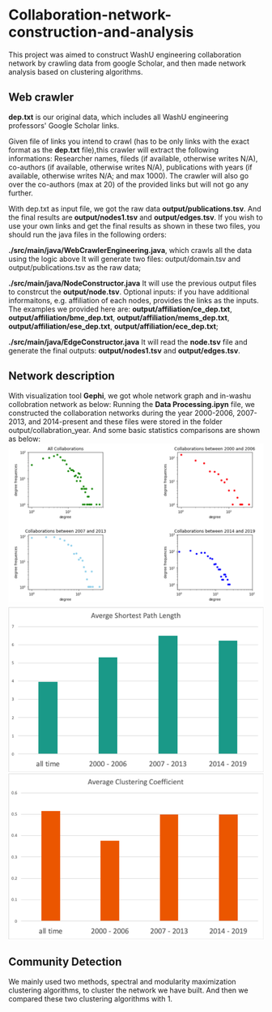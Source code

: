 # Collaboration-network-construction-and-analysis
This project was aimed to construct WashU engineering collaboration network by crawling data from google Scholar, and then made network analysis based on clustering algorithms.
## Web crawler
**dep.txt** is our original data, which includes all WashU engineering professors' Google Scholar links.  

Given file of links you intend to crawl (has to be only links with the exact format as the **dep.txt** file),this crawler will extract the following informations: Researcher names, fileds (if available, otherwise writes N/A), co-authors (if available, otherwise writes N/A), publications with years (if available, otherwise writes N/A; and max 1000). The crawler will also go over the co-authors (max at 20) of the provided links but will not go any further.  

With dep.txt as input file, we got the raw data **output/publications.tsv**. And the final results are **output/nodes1.tsv** and **output/edges.tsv**. If you wish to use your own links and get the final results as shown in these two files, you should run the java files in the following orders:

**./src/main/java/WebCrawlerEngineering.java**, which crawls all the data using the logic above It will generate two files: output/domain.tsv and output/publications.tsv as the raw data;  

**./src/main/java/NodeConstructor.java** It will use the previous output files to constrcut the **output/node.tsv**. Optional inputs: if you have additional informaitons, e.g. affiliation of each nodes, provides the links as the inputs. The examples we provided here are: **output/affiliation/ce_dep.txt**, **output/affiliation/bme_dep.txt**, **output/affiliation/mems_dep.txt**, **output/affiliation/ese_dep.txt**, **output/affiliation/ece_dep.txt**;  

**./src/main/java/EdgeConstructor.java** It will read the **node.tsv** file and generate the final outputs: **output/nodes1.tsv** and **output/edges.tsv**. 

## Network description 
With visualization tool **Gephi**, we got whole network graph and in-washu collobration network as below:
Running the **Data Processing.ipyn** file, we constructed the collaboration networks during the year 2000-2006, 2007-2013, and 2014-present and these files were stored in the folder output/collabration_year. And some basic statistics comparisons are shown as below:
![power distrubution](./images/dd.png)
![shortest path](./images/sp.png)
![clustering coefﬁcient](./images/acc.png)

## Community Detection
We mainly used two methods, spectral and modularity maximization clustering algorithms, to cluster the network we have built. And then we compared these two clustering algorithms with 
1.

 

